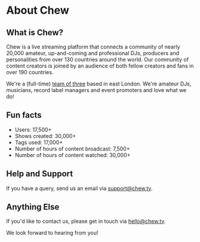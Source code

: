 # About Chew

## What is Chew?

Chew is a live streaming platform that connects a community of nearly 20,000 amateur, up-and-coming and professional DJs, producers and personalities from over 130 countries around the world. Our community of content creators is joined by an audience of both fellow creators and fans in over 190 countries. 

We're a (full-time) [team of three](http://chew.tv/guide/about/team) based in east London. We're amateur DJs, musicians, record label managers and event promoters and love what we do!

## Fun facts
- Users: 17,500+
- Shows created: 30,000+
- Tags used: 17,000+
- Number of hours of content broadcast: 7,500+
- Number of hours of content watched: 30,000+

## Help and Support

If you have a query, send us an email via [support@chew.tv](mailto:support@chew.tv).

## Anything Else

If you'd like to contact us, please get in touch via [hello@chew.tv](mailto:hello@chew.tv). 

We look forward to hearing from you!
